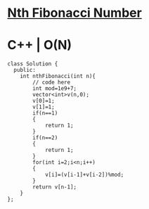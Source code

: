 # <a href="https://practice.geeksforgeeks.org/problems/nth-fibonacci-number1335/1">Nth Fibonacci Number</a>

# C++ | O(N)
```
class Solution {
  public:
    int nthFibonacci(int n){
        // code here
        int mod=1e9+7;
        vector<int>v(n,0);
        v[0]=1;
        v[1]=1;
        if(n==1)
        {
            return 1;
        }
        if(n==2)
        {
            return 1;
        }
        for(int i=2;i<n;i++)
        {
            v[i]=(v[i-1]+v[i-2])%mod;
        }
        return v[n-1];
    }
};
```